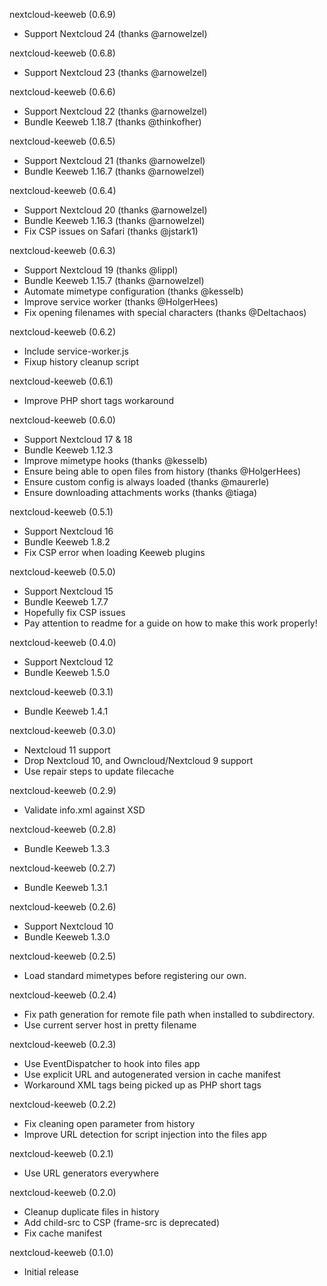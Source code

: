 nextcloud-keeweb (0.6.9)
* Support Nextcloud 24 (thanks @arnowelzel)

nextcloud-keeweb (0.6.8)
* Support Nextcloud 23 (thanks @arnowelzel)

nextcloud-keeweb (0.6.6)
* Support Nextcloud 22 (thanks @arnowelzel)
* Bundle Keeweb 1.18.7 (thanks @thinkofher)

nextcloud-keeweb (0.6.5)
* Support Nextcloud 21 (thanks @arnowelzel)
* Bundle Keeweb 1.16.7 (thanks @arnowelzel)

nextcloud-keeweb (0.6.4)
* Support Nextcloud 20 (thanks @arnowelzel)
* Bundle Keeweb 1.16.3 (thanks @arnowelzel)
* Fix CSP issues on Safari (thanks @jstark1)

nextcloud-keeweb (0.6.3)
* Support Nextcloud 19 (thanks @lippl)
* Bundle Keeweb 1.15.7 (thanks @arnowelzel)
* Automate mimetype configuration (thanks @kesselb)
* Improve service worker (thanks @HolgerHees)
* Fix opening filenames with special characters (thanks @Deltachaos)

nextcloud-keeweb (0.6.2)
* Include service-worker.js
* Fixup history cleanup script

nextcloud-keeweb (0.6.1)
* Improve PHP short tags workaround

nextcloud-keeweb (0.6.0)
* Support Nextcloud 17 & 18
* Bundle Keeweb 1.12.3
* Improve mimetype hooks (thanks @kesselb)
* Ensure being able to open files from history (thanks @HolgerHees)
* Ensure custom config is always loaded (thanks @maurerle)
* Ensure downloading attachments works (thanks @tiaga)

nextcloud-keeweb (0.5.1)
* Support Nextcloud 16
* Bundle Keeweb 1.8.2
* Fix CSP error when loading Keeweb plugins

nextcloud-keeweb (0.5.0)
* Support Nextcloud 15
* Bundle Keeweb 1.7.7
* Hopefully fix CSP issues
* Pay attention to readme for a guide on how to make this work properly!

nextcloud-keeweb (0.4.0)
* Support Nextcloud 12
* Bundle Keeweb 1.5.0

nextcloud-keeweb (0.3.1)
* Bundle Keeweb 1.4.1

nextcloud-keeweb (0.3.0)
* Nextcloud 11 support
* Drop Nextcloud 10, and Owncloud/Nextcloud 9 support
* Use repair steps to update filecache

nextcloud-keeweb (0.2.9)
* Validate info.xml against XSD

nextcloud-keeweb (0.2.8)
* Bundle Keeweb 1.3.3

nextcloud-keeweb (0.2.7)
* Bundle Keeweb 1.3.1

nextcloud-keeweb (0.2.6)
* Support Nextcloud 10
* Bundle Keeweb 1.3.0

nextcloud-keeweb (0.2.5)
* Load standard mimetypes before registering our own.

nextcloud-keeweb (0.2.4)
* Fix path generation for remote file path when installed to subdirectory.
* Use current server host in pretty filename

nextcloud-keeweb (0.2.3)
* Use EventDispatcher to hook into files app
* Use explicit URL and autogenerated version in cache manifest
* Workaround XML tags being picked up as PHP short tags

nextcloud-keeweb (0.2.2)
* Fix cleaning open parameter from history
* Improve URL detection for script injection into the files app

nextcloud-keeweb (0.2.1)
* Use URL generators everywhere

nextcloud-keeweb (0.2.0)
* Cleanup duplicate files in history
* Add child-src to CSP (frame-src is deprecated)
* Fix cache manifest

nextcloud-keeweb (0.1.0)
* Initial release

